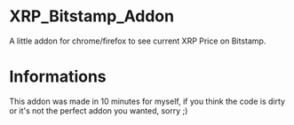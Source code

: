 # XRP_Bitstamp_Addon
A little addon for chrome/firefox to see current XRP Price on Bitstamp.

# Informations
This addon was made in 10 minutes for myself, if you think the code is dirty or it's not the perfect addon you wanted, sorry ;)
